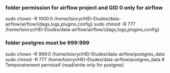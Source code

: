 ###  folder permission for airflow project and GID 0 only for airflow

sudo chown -R 1000:0 /home/tsioryr/HEI-Etudes/data-airflow/airflow/{dags,logs,plugins,config}
sudo chmod -R 777 /home/tsioryr/HEI-Etudes/data-airflow/airflow/{dags,logs,plugins,config}

### folder postgres must be 999:999 
sudo chown -R 999:0 /home/tsioryr/HEI-Etudes/data-airflow/postgres_data
sudo chmod -R 777 /home/tsioryr/HEI-Etudes/data-airflow/postgres_data  # Temporairement permissif
 (read/write only for postgres)

